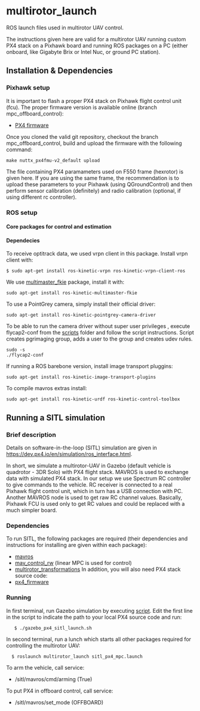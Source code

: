 # multirotor_launch
ROS launch files used in multirotor UAV control.

The instructions given here are valid for a multirotor UAV running custom PX4 stack on a Pixhawk board and running ROS packages on a PC (either onboard, like Gigabyte Brix or Intel Nuc, or ground PC station).

## Installation & Dependencies

### Pixhawk setup
It is important to flash a proper PX4 stack on Pixhawk flight control unit (fcu). The proper firmware version is available online (branch mpc_offboard_control):
  * [PX4 firmware](https://github.com/westpoint-robotics/Firmware/tree/mpc_offboard_control)

Once you cloned the valid git repository, checkout the branch mpc_offboard_control, build and upload the firmware with the following command:
```
make nuttx_px4fmu-v2_default upload
```
The file containing PX4 paramameters used on F550 frame (hexrotor) is given here. If you are using the same frame, the recommendation is to upload these parameters to your Pixhawk (using QGroundControl) and then perform sensor calibration (definitely) and radio calibration (optional, if using different rc controller).

### ROS setup

#### Core packages for control and estimation

#### Dependecies

To receive optitrack data, we used vrpn client in this package. Install vrpn client with:
```
$ sudo apt-get install ros-kinetic-vrpn ros-kinetic-vrpn-client-ros
```
We use [multimaster_fkie](http://wiki.ros.org/multimaster_fkie) package, install it with:
```
sudo apt-get install ros-kinetic-multimaster-fkie
```
To use a PointGrey camera, simply install their official driver:
```
sudo apt-get install ros-kinetic-pointgrey-camera-driver
```
To be able to run the camera driver without super user privileges , execute flycap2-conf from the [scripts](scripts) folder and follow the script instructions. Script creates pgrimaging group, adds a user to the group and creates udev rules.
```
sudo -s
./flycap2-conf
```
If running a ROS barebone version, install image transport pluggins:
```
sudo apt-get install ros-kinetic-image-transport-plugins
```
To compile mavros extras install:
```
sudo apt-get install ros-kinetic-urdf ros-kinetic-control-toolbox
```

## Running a SITL simulation

### Brief description
Details on software-in-the-loop (SITL) simulation are given in https://dev.px4.io/en/simulation/ros_interface.html. 

In short, we simulate a multirotor-UAV in Gazebo (default vehicle is quadrotor - 3DR Solo) with PX4 flight stack. MAVROS is used to exchange data with simulated PX4 stack. In our setup we use Spectrum RC controller to give commands to the vehicle. RC receiver is connected to a real Pixhawk flight control unit, which in turn has a USB connection with PC. Another MAVROS node is used to get raw RC channel values. Basically, Pixhawk FCU is used only to get RC values and could be replaced with a much simpler board.

### Dependencies
To run SITL, the following packages are required (their dependencies and instructions for installing are given within each package):
  * [mavros](http://wiki.ros.org/mavros)
  * [mav_control_rw](https://github.com/westpoint-robotics/mav_control_rw) (linear MPC is used for control)
  * [multirotor_transformations](https://github.com/westpoint-robotics/multirotor_transformations)
In addition, you will also need PX4 stack source code:
  * [px4_firmware](https://github.com/PX4/Firmware)

### Running
In first terminal, run Gazebo simulation by executing [script](https://github.com/westpoint-robotics/multirotor_launch/blob/master/scripts/gazebo_px4_sitl_launch.sh). Edit the first line in the script to indicate the path to your local PX4 source code and run:
```
   $ ./gazebo_px4_sitl_launch.sh 
```
In second terminal, run a lunch which starts all other packages required for controlling the multirotor UAV:
```
  $ roslaunch multirotor_launch sitl_px4_mpc.launch
```
To arm the vehicle, call service:
  * /sitl/mavros/cmd/arming (True)

To put PX4 in offboard control, call service:
  * /sitl/mavros/set_mode (OFFBOARD)
